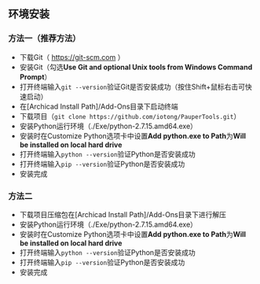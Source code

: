 ## 环境安装
### 方法一（推荐方法）
* 下载Git（  https://git-scm.com  ）
* 安装Git（勾选**Use Git and optional Unix tools from Windows Command Prompt**）
* 打开终端输入```git --version```验证Git是否安装成功（按住Shift+鼠标右击可快速启动）
* 在[Archicad Install Path]/Add-Ons目录下启动终端
* 下载项目（```git clone https://github.com/iotong/PauperTools.git```）
* 安装Python运行环境（./Exe/python-2.7.15.amd64.exe）
* 安装时在Customize Python选项卡中设置**Add python.exe to Path**为**Will be installed on local hard drive**
* 打开终端输入```python --version```验证Python是否安装成功
* 打开终端输入```pip --version```验证Python是否安装成功
* 安装完成
### 方法二
* 下载项目压缩包在[Archicad Install Path]/Add-Ons目录下进行解压
* 安装Python运行环境（./Exe/python-2.7.15.amd64.exe）
* 安装时在Customize Python选项卡中设置**Add python.exe to Path**为**Will be installed on local hard drive**
* 打开终端输入```python --version```验证Python是否安装成功
* 打开终端输入```pip --version```验证Python是否安装成功
* 安装完成